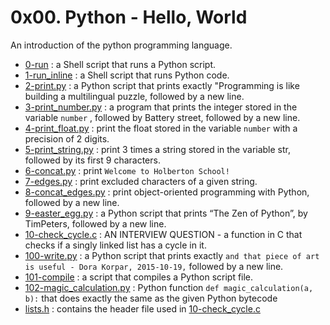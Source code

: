 # 0x00. Python - Hello, World

An introduction of the python programming language.


- [0-run](0-run) : a Shell script that runs a Python script.
- [1-run_inline](1-run_inline) : a Shell script that runs Python code.
- [2-print.py](2-print.py) : a Python script that prints exactly "Programming  is like building a multilingual puzzle, followed by a new line.
- [3-print_number.py](3-print_number.py) : a program that prints the integer stored in the variable ```number``` , followed by Battery street, followed by a new line.
- [4-print_float.py](4-print_float.py) :  print the float stored in the variable ```number``` with a precision of 2 digits.
- [5-print_string.py](5-print_string.py) :  print 3 times a string stored in the variable str, followed by its first 9 characters.
- [6-concat.py](6-concat.py) : print ```Welcome to Holberton School!```
- [7-edges.py](7-edges.py) : print excluded characters of a given string.
- [8-concat_edges.py](8-concat_edges.py) :  print object-oriented programming with Python, followed by a new line.
- [9-easter_egg.py](9-easter_egg.py) : a Python script that prints “The Zen of Python”, by TimPeters, followed by a new line.
- [10-check_cycle.c](10-check_cycle.c) : AN INTERVIEW QUESTION - a function in C that checks if a singly linked list has a cycle in it.
- [100-write.py](100-write.py) : a Python script that prints exactly ```and that piece of art is useful - Dora Korpar, 2015-10-19,``` followed by a new line.
- [101-compile](101-compile) : a script that compiles a Python script file.
- [102-magic_calculation.py](102-magic_calculation.py) : Python function ```def magic_calculation(a, b):``` that does exactly the same as the given Python bytecode
- [lists.h](lists.h) : contains the header file used in [10-check_cycle.c](10-check_cycle.c)
